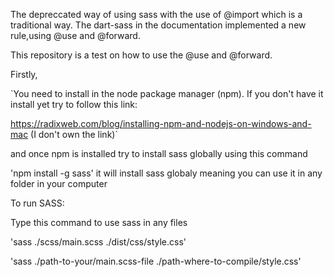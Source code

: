 The depreccated way of using sass with the use of @import which is a traditional way. The dart-sass in the documentation implemented a new rule,using @use and @forward.

This repository is a test on how to use the @use and @forward.

Firstly,

`You need to install in the node package manager (npm). If you don't have it install yet try to follow this link:

https://radixweb.com/blog/installing-npm-and-nodejs-on-windows-and-mac
(I don't own the link)`

and once npm is installed try to install sass globally using this command

'npm install -g sass'
it will install sass globaly meaning you can use it in any folder in your computer

To run SASS:

Type this command to use sass in any files

<!-- If you follow my path directory here's what I do. -->

'sass ./scss/main.scss ./dist/css/style.css'

<!-- You will notice that in the first path the main.scss file that I want them to compile and deliver it to the dist folder and create a file name style.css  -->

<!-- SAMPLE EXPLANATION -->

'sass ./path-to-your/main.scss-file ./path-where-to-compile/style.css'
